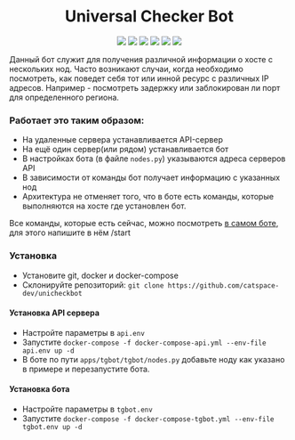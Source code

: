 <h1 align="center">
	Universal Checker Bot
</h1>
<p align="center">
<img src="https://img.shields.io/badge/aiogram-blue"> <img src="https://img.shields.io/badge/gevent-green"> <img src="https://img.shields.io/badge/flask-yellow"> <img src="https://img.shields.io/badge/mcstatus-purple"> <img src="https://img.shields.io/badge/icmplib-pink"> <img src="https://img.shields.io/badge/requests-black">
</p>

Данный бот служит для получения различной информации о хосте с нескольких нод. 
Часто возникают случаи, когда необходимо посмотреть, как поведет себя тот или инной ресурс с различных IP адресов. Например - посмотреть задержку или заблокирован ли порт для определенного региона.

 ### Работает это таким образом:

* На удаленные сервера устанавливается API-сервер
* На ещё один сервер(или рядом) устанавливается бот
* В настройках бота (в файле `nodes.py`) указываются адреса серверов API
* В зависимости от команды бот получает информацию с указанных нод
* Архитектура не отменяет того, что в боте есть команды, которые выполняются на хосте где установлен бот.

Все команды, которые есть сейчас, можно посмотреть [в самом боте](https://t.me/unicheckbot), для этого напишите в нём /start 

### Установка
* Установите git, docker и docker-compose
* Склонируйте репозиторий: `git clone https://github.com/catspace-dev/unicheckbot`
#### Установка API сервера
* Настройте параметры в `api.env`
* Запустите `docker-compose -f docker-compose-api.yml --env-file api.env up -d`
* В боте по пути `apps/tgbot/tgbot/nodes.py` добавьте ноду как указано в примере и перезапустите бота.
#### Установка бота
* Настройте параметры в `tgbot.env`
* Запустите `docker-compose -f docker-compose-tgbot.yml --env-file tgbot.env up -d`
